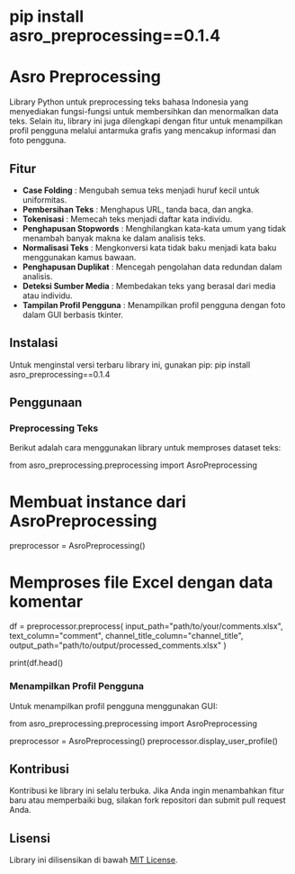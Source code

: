 # pip install asro_preprocessing==0.1.4

# Asro Preprocessing

Library Python untuk preprocessing teks bahasa Indonesia yang menyediakan fungsi-fungsi untuk membersihkan dan menormalkan data teks. Selain itu, library ini juga dilengkapi dengan fitur untuk menampilkan profil pengguna melalui antarmuka grafis yang mencakup informasi dan foto pengguna.

## Fitur

* **Case Folding** : Mengubah semua teks menjadi huruf kecil untuk uniformitas.
* **Pembersihan Teks** : Menghapus URL, tanda baca, dan angka.
* **Tokenisasi** : Memecah teks menjadi daftar kata individu.
* **Penghapusan Stopwords** : Menghilangkan kata-kata umum yang tidak menambah banyak makna ke dalam analisis teks.
* **Normalisasi Teks** : Mengkonversi kata tidak baku menjadi kata baku menggunakan kamus bawaan.
* **Penghapusan Duplikat** : Mencegah pengolahan data redundan dalam analisis.
* **Deteksi Sumber Media** : Membedakan teks yang berasal dari media atau individu.
* **Tampilan Profil Pengguna** : Menampilkan profil pengguna dengan foto dalam GUI berbasis tkinter.

## Instalasi

Untuk menginstal versi terbaru library ini, gunakan pip: pip install asro_preprocessing==0.1.4

## Penggunaan

### Preprocessing Teks

Berikut adalah cara menggunakan library untuk memproses dataset teks:

from asro_preprocessing.preprocessing import AsroPreprocessing

# Membuat instance dari AsroPreprocessing

preprocessor = AsroPreprocessing()

# Memproses file Excel dengan data komentar

df = preprocessor.preprocess(
    input_path="path/to/your/comments.xlsx",
    text_column="comment",
    channel_title_column="channel_title",
    output_path="path/to/output/processed_comments.xlsx"
)

print(df.head()

### Menampilkan Profil Pengguna

Untuk menampilkan profil pengguna menggunakan GUI:

from asro_preprocessing.preprocessing import AsroPreprocessing

preprocessor = AsroPreprocessing()
preprocessor.display_user_profile()


## Kontribusi

Kontribusi ke library ini selalu terbuka. Jika Anda ingin menambahkan fitur baru atau memperbaiki bug, silakan fork repositori dan submit pull request Anda.

## Lisensi

Library ini dilisensikan di bawah [MIT License]().
